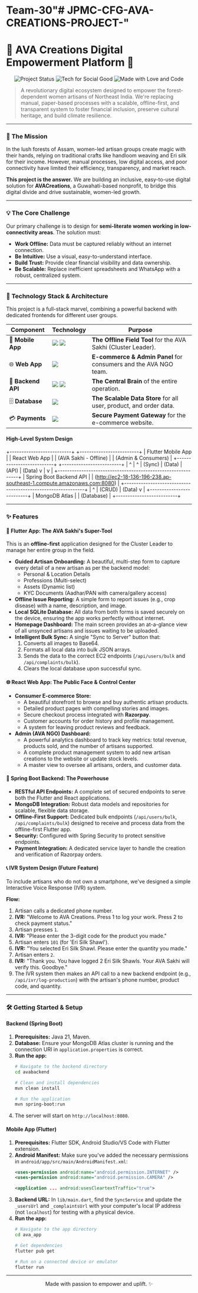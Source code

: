 # Team-30"# JPMC-CFG-AVA-CREATIONS-PROJECT-" 
# 🌳 AVA Creations Digital Empowerment Platform 🌳

<p align="center">
  <img src="https://img.shields.io/badge/Project%20Status-In%20Development-green?style=for-the-badge" alt="Project Status"/>
  <img src="https://img.shields.io/badge/Tech%20for-Social%20Good-orange?style=for-the-badge" alt="Tech for Social Good"/>
  <img src="https://img.shields.io/badge/Made%20with-❤️%20&%20Code-blueviolet?style=for-the-badge" alt="Made with Love and Code"/>
</p>

> A revolutionary digital ecosystem designed to empower the forest-dependent women artisans of Northeast India. We're replacing manual, paper-based processes with a scalable, offline-first, and transparent system to foster financial inclusion, preserve cultural heritage, and build climate resilience.

---

### 🎯 **The Mission**

In the lush forests of Assam, women-led artisan groups create magic with their hands, relying on traditional crafts like handloom weaving and Eri silk for their income. However, manual processes, low digital access, and poor connectivity have limited their efficiency, transparency, and market reach.

**This project is the answer.** We are building an inclusive, easy-to-use digital solution for **AVACreations**, a Guwahati-based nonprofit, to bridge this digital divide and drive sustainable, women-led growth.

---

### 💡 **The Core Challenge**

Our primary challenge is to design for **semi-literate women working in low-connectivity areas**. The solution must:
* **Work Offline:** Data must be captured reliably without an internet connection.
* **Be Intuitive:** Use a visual, easy-to-understand interface.
* **Build Trust:** Provide clear financial visibility and data ownership.
* **Be Scalable:** Replace inefficient spreadsheets and WhatsApp with a robust, centralized system.

---

### 🚀 **Technology Stack & Architecture**

This project is a full-stack marvel, combining a powerful backend with dedicated frontends for different user groups.

| Component           | Technology                                                                                                                                                             | Purpose                                                              |
| ------------------- | ---------------------------------------------------------------------------------------------------------------------------------------------------------------------- | -------------------------------------------------------------------- |
| 📱 **Mobile App** | <img src="https://img.shields.io/badge/Flutter-02569B?style=for-the-badge&logo=flutter&logoColor=white" /> <img src="https://img.shields.io/badge/SQLite-07405E?style=for-the-badge&logo=sqlite&logoColor=white" /> | **The Offline Field Tool** for the AVA Sakhi (Cluster Leader).         |
| 🌐 **Web App** | <img src="https://img.shields.io/badge/React-20232A?style=for-the-badge&logo=react&logoColor=61DAFB" />                                                                  | **E-commerce & Admin Panel** for consumers and the AVA NGO team.     |
| 🧠 **Backend API** | <img src="https://img.shields.io/badge/Spring_Boot-6DB33F?style=for-the-badge&logo=spring&logoColor=white" /> <img src="https://img.shields.io/badge/Java-ED8B00?style=for-the-badge&logo=openjdk&logoColor=white" />  | **The Central Brain** of the entire operation.                       |
| 🗄️ **Database** | <img src="https://img.shields.io/badge/MongoDB-4EA94B?style=for-the-badge&logo=mongodb&logoColor=white" />                                                               | **The Scalable Data Store** for all user, product, and order data.   |
| 💳 **Payments** | <img src="https://img.shields.io/badge/Razorpay-02042B?style=for-the-badge&logo=razorpay&logoColor=3395FF" />                                                              | **Secure Payment Gateway** for the e-commerce website.               |

#### **High-Level System Design**

+--------------------------+      +-------------------------+
|   Flutter Mobile App     |      |    React Web App        |
| (AVA Sakhi - Offline)    |      | (Admin & Consumers)     |
+--------------------------+      +-------------------------+
|         ^                        |         ^
| (Sync)  | (Data)                 | (API)   | (Data)
v         |                        v         |
+-------------------------------------------------------------+
|                     Spring Boot Backend API                   |
| (http://ec2-18-136-196-238.ap-southeast-1.compute.amazonaws.com:8080) |
+-------------------------------------------------------------+
|         ^
| (CRUD)  | (Data)
v         |
+--------------------------+
|     MongoDB Atlas        |
|      (Database)          |
+--------------------------+


---

### ✨ **Features**

#### 📱 **Flutter App: The AVA Sakhi's Super-Tool**

This is an **offline-first** application designed for the Cluster Leader to manage her entire group in the field.

* **Guided Artisan Onboarding:** A beautiful, multi-step form to capture every detail of a new artisan as per the backend model:
    * Personal & Location Details
    * Professions (Multi-select)
    * Assets (Dynamic list)
    * KYC Documents (Aadhar/PAN with camera/gallery access)
* **Offline Issue Reporting:** A simple form to report issues (e.g., crop disease) with a name, description, and image.
* **Local SQLite Database:** All data from both forms is saved securely on the device, ensuring the app works perfectly without internet.
* **Homepage Dashboard:** The main screen provides an at-a-glance view of all unsynced artisans and issues waiting to be uploaded.
* **Intelligent Bulk Sync:** A single "Sync to Server" button that:
    1.  Converts all images to Base64.
    2.  Formats all local data into bulk JSON arrays.
    3.  Sends the data to the correct EC2 endpoints (`/api/users/bulk` and `/api/complaints/bulk`).
    4.  Clears the local database upon successful sync.

#### 🌐 **React Web App: The Public Face & Control Center**

* **Consumer E-commerce Store:**
    * A beautiful storefront to browse and buy authentic artisan products.
    * Detailed product pages with compelling stories and images.
    * Secure checkout process integrated with **Razorpay**.
    * Customer accounts for order history and profile management.
    * A system for leaving product reviews and feedback.
* **Admin (AVA NGO) Dashboard:**
    * A powerful analytics dashboard to track key metrics: total revenue, products sold, and the number of artisans supported.
    * A complete product management system to add new artisan creations to the website or update stock levels.
    * A master view to oversee all artisans, orders, and customer data.

#### 🧠 **Spring Boot Backend: The Powerhouse**

* **RESTful API Endpoints:** A complete set of secured endpoints to serve both the Flutter and React applications.
* **MongoDB Integration:** Robust data models and repositories for scalable, flexible data storage.
* **Offline-First Support:** Dedicated bulk endpoints (`/api/users/bulk`, `/api/complaints/bulk`) designed to receive and process data from the offline-first Flutter app.
* **Security:** Configured with Spring Security to protect sensitive endpoints.
* **Payment Integration:** A dedicated service layer to handle the creation and verification of Razorpay orders.

#### 📞 **IVR System Design (Future Feature)**

To include artisans who do not own a smartphone, we've designed a simple Interactive Voice Response (IVR) system.

**Flow:**
1.  Artisan calls a dedicated phone number.
2.  **IVR:** "Welcome to AVA Creations. Press 1 to log your work. Press 2 to check payment status."
3.  Artisan presses `1`.
4.  **IVR:** "Please enter the 3-digit code for the product you made."
5.  Artisan enters `101` (for 'Eri Silk Shawl').
6.  **IVR:** "You selected Eri Silk Shawl. Please enter the quantity you made."
7.  Artisan enters `2`.
8.  **IVR:** "Thank you. You have logged 2 Eri Silk Shawls. Your AVA Sakhi will verify this. Goodbye."
9.  The IVR system then makes an API call to a new backend endpoint (e.g., `/api/ivr/log-production`) with the artisan's phone number, product code, and quantity.

---

### 🛠️ **Getting Started & Setup**

#### **Backend (Spring Boot)**

1.  **Prerequisites:** Java 21, Maven.
2.  **Database:** Ensure your MongoDB Atlas cluster is running and the connection URI in `application.properties` is correct.
3.  **Run the app:**
    ```bash
    # Navigate to the backend directory
    cd avabackend

    # Clean and install dependencies
    mvn clean install

    # Run the application
    mvn spring-boot:run
    ```
4.  The server will start on `http://localhost:8080`.

#### **Mobile App (Flutter)**

1.  **Prerequisites:** Flutter SDK, Android Studio/VS Code with Flutter extension.
2.  **Android Manifest:** Make sure you've added the necessary permissions in `android/app/src/main/AndroidManifest.xml`:
    ```xml
    <uses-permission android:name="android.permission.INTERNET" />
    <uses-permission android:name="android.permission.CAMERA" />
    
    <application ... android:usesCleartextTraffic="true">
    ```
3.  **Backend URL:** In `lib/main.dart`, find the `SyncService` and update the `_usersUrl` and `_complaintsUrl` with your computer's local IP address (not `localhost`) for testing with a physical device.
4.  **Run the app:**
    ```bash
    # Navigate to the app directory
    cd ava_app

    # Get dependencies
    flutter pub get

    # Run on a connected device or emulator
    flutter run
    ```

---

<p align="center">
  Made with passion to empower and uplift. ✨
</p>
